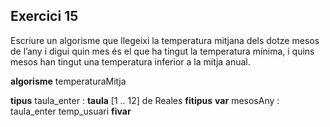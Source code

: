 ## Exercici 15

Escriure un algorisme que llegeixi la temperatura mitjana dels dotze mesos de l’any i
digui quin mes és el que ha tingut la temperatura mínima, i quins mesos han tingut
una temperatura inferior a la mitja anual.

**algorisme** temperaturaMitja

**tipus**
	taula_enter : **taula** [1 .. 12] de Reales
**fitipus**
**var**
	mesosAny : taula_enter
	temp_usuari
**fivar**

